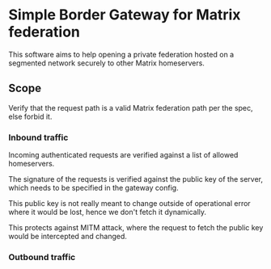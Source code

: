 # Simple Border Gateway for Matrix federation

This software aims to help opening a private federation hosted on a segmented network securely to other Matrix homeservers.

## Scope

Verify that the request path is a valid Matrix federation path per the spec, else forbid it.

### Inbound traffic

Incoming authenticated requests are verified against a list of allowed homeservers.

The signature of the requests is verified against the public key of the server, which needs to be specified in the gateway config.

This public key is not really meant to change outside of operational error where it would be lost, hence we don't fetch it dynamically.

This protects against MITM attack, where the request to fetch the public key would be intercepted and changed.

### Outbound traffic
